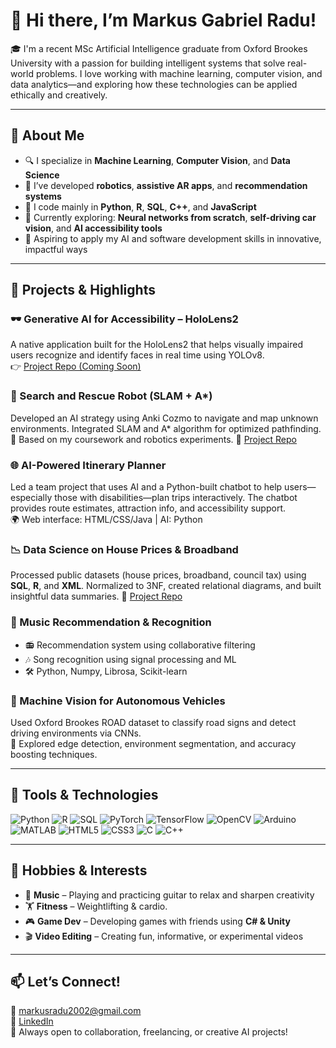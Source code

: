 # 👋 Hi there, I’m Markus Gabriel Radu!

🎓 I'm a recent MSc Artificial Intelligence graduate from Oxford Brookes University with a passion for building intelligent systems that solve real-world problems. I love working with machine learning, computer vision, and data analytics—and exploring how these technologies can be applied ethically and creatively.

---

## 🧠 About Me
- 🔍 I specialize in **Machine Learning**, **Computer Vision**, and **Data Science**
- 🤖 I’ve developed **robotics**, **assistive AR apps**, and **recommendation systems**
- 🧰 I code mainly in **Python**, **R**, **SQL**, **C++**, and **JavaScript**
- 🧪 Currently exploring: **Neural networks from scratch**, **self-driving car vision**, and **AI accessibility tools**
- 🎯 Aspiring to apply my AI and software development skills in innovative, impactful ways

---

## 🔬 Projects & Highlights

### 🕶️ Generative AI for Accessibility – HoloLens2  
A native application built for the HoloLens2 that helps visually impaired users recognize and identify faces in real time using YOLOv8.  
👉 [Project Repo (Coming Soon)]()  

### 🧭 Search and Rescue Robot (SLAM + A*)  
Developed an AI strategy using Anki Cozmo to navigate and map unknown environments. Integrated SLAM and A* algorithm for optimized pathfinding.  
📝 Based on my coursework and robotics experiments.
📂 [Project Repo](https://github.com/MarkusGR-debug/Search-and-Rescue-Robot-SLAM-A-Pathfinding-)

### 🌐 AI-Powered Itinerary Planner  
Led a team project that uses AI and a Python-built chatbot to help users—especially those with disabilities—plan trips interactively. The chatbot provides route estimates, attraction info, and accessibility support.  
🌍 Web interface: HTML/CSS/Java | AI: Python  

### 📉 Data Science on House Prices & Broadband  
Processed public datasets (house prices, broadband, council tax) using **SQL**, **R**, and **XML**. Normalized to 3NF, created relational diagrams, and built insightful data summaries.
📂 [Project Repo](https://github.com/MarkusGR-debug/data-science-house-prices)

### 🎵 Music Recommendation & Recognition  
- 📻 Recommendation system using collaborative filtering  
- 🎶 Song recognition using signal processing and ML  
- 🛠️ Python, Numpy, Librosa, Scikit-learn  

### 🚗 Machine Vision for Autonomous Vehicles  
Used Oxford Brookes ROAD dataset to classify road signs and detect driving environments via CNNs.  
🧠 Explored edge detection, environment segmentation, and accuracy boosting techniques.

---

## 🧰 Tools & Technologies
![Python](https://img.shields.io/badge/-Python-3776AB?style=flat&logo=python&logoColor=white)
![R](https://img.shields.io/badge/-R-276DC3?style=flat&logo=r&logoColor=white)
![SQL](https://img.shields.io/badge/-SQL-4479A1?style=flat&logo=postgresql&logoColor=white)
![PyTorch](https://img.shields.io/badge/-PyTorch-EE4C2C?style=flat&logo=pytorch&logoColor=white)
![TensorFlow](https://img.shields.io/badge/-TensorFlow-FF6F00?style=flat&logo=tensorflow&logoColor=white)
![OpenCV](https://img.shields.io/badge/-OpenCV-5C3EE8?style=flat&logo=opencv&logoColor=white)
![Arduino](https://img.shields.io/badge/-Arduino-00979D?style=flat&logo=arduino&logoColor=white)
![MATLAB](https://img.shields.io/badge/-MATLAB-0076A8?style=flat&logo=mathworks&logoColor=white)
![HTML5](https://img.shields.io/badge/-HTML5-E34F26?style=flat&logo=html5&logoColor=white)
![CSS3](https://img.shields.io/badge/-CSS3-1572B6?style=flat&logo=css3&logoColor=white)
![C](https://img.shields.io/badge/-C-00599C?style=flat&logo=c&logoColor=white)
![C++](https://img.shields.io/badge/-C++-00599C?style=flat&logo=c%2B%2B&logoColor=white)

---

## 🏃 Hobbies & Interests
- 🎸 **Music** – Playing and practicing guitar to relax and sharpen creativity  
- 🏋️ **Fitness** – Weightlifting & cardio. 
- 🎮 **Game Dev** – Developing games with friends using **C# & Unity**  
- 🎬 **Video Editing** – Creating fun, informative, or experimental videos

---

## 📫 Let’s Connect!
📧 markusradu2002@gmail.com  
🔗 [LinkedIn](https://www.linkedin.com/in/markus-radu-5b7a25224/)  
🧠 Always open to collaboration, freelancing, or creative AI projects!

<!--
**MarkusGR-debug/markusgr-debug** is a ✨ _special_ ✨ repository because its `README.md` (this file) appears on your GitHub profile.

Here are some ideas to get you started:

- 🔭 I’m currently working on ...
- 🌱 I’m currently learning ...
- 👯 I’m looking to collaborate on ...
- 🤔 I’m looking for help with ...
- 💬 Ask me about ...
- 📫 How to reach me: ...
- 😄 Pronouns: ...
- ⚡ Fun fact: ...
-->
